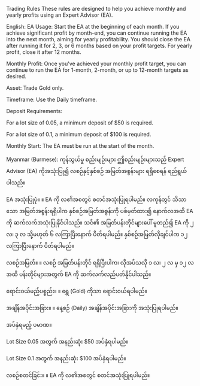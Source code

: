 Trading Rules
These rules are designed to help you achieve monthly and yearly profits using an Expert Advisor (EA).

English:
EA Usage: Start the EA at the beginning of each month. If you achieve significant profit by month-end, you can continue running the EA into the next month, aiming for yearly profitability. You should close the EA after running it for 2, 3, or 6 months based on your profit targets. For yearly profit, close it after 12 months.

Monthly Profit: Once you've achieved your monthly profit target, you can continue to run the EA for 1-month, 2-month, or up to 12-month targets as desired.

Asset: Trade Gold only.

Timeframe: Use the Daily timeframe.

Deposit Requirements:

For a lot size of 0.05, a minimum deposit of $50 is required.

For a lot size of 0.1, a minimum deposit of $100 is required.

Monthly Start: The EA must be run at the start of the month.

Myanmar (Burmese):
ကုန်သွယ်မှု စည်းမျဉ်းများ
ဤစည်းမျဉ်းများသည် Expert Advisor (EA) ကိုအသုံးပြု၍ လစဉ်နှင့်နှစ်စဉ် အမြတ်အစွန်းများ ရရှိစေရန် ရည်ရွယ်ပါသည်။

EA အသုံးပြုပုံ။ ။ EA ကို လ၏အစတွင် စတင်အသုံးပြုရပါမည်။ လကုန်တွင် သိသာသော အမြတ်အစွန်းရရှိပါက နှစ်စဉ်အမြတ်အစွန်းကို ပစ်မှတ်ထား၍ နောက်လအထိ EA ကို ဆက်လက်အသုံးပြုနိုင်ပါသည်။ သင်၏ အမြတ်ပန်းတိုင်များပေါ် မူတည်၍ EA ကို ၂ လ၊ ၃ လ သို့မဟုတ် ၆ လကြာပြီးနောက် ပိတ်ရပါမည်။ နှစ်စဉ်အမြတ်လိုချင်ပါက ၁၂ လကြာပြီးနောက် ပိတ်ရပါမည်။

လစဉ်အမြတ်။ ။ လစဉ် အမြတ်ပန်းတိုင် ရရှိပြီးပါက၊ လိုအပ်သလို ၁ လ၊ ၂ လ မှ ၁၂ လအထိ ပန်းတိုင်များအတွက် EA ကို ဆက်လက်လည်ပတ်နိုင်ပါသည်။

ရောင်းဝယ်မည့်ပစ္စည်း။ ။ ရွှေ (Gold) ကိုသာ ရောင်းဝယ်ရပါမည်။

အချိန်အပိုင်းအခြား။ ။ နေ့စဉ် (Daily) အချိန်အပိုင်းအခြားကို အသုံးပြုရပါမည်။

အပ်နှံရမည့် ပမာဏ။

Lot Size 0.05 အတွက် အနည်းဆုံး $50 အပ်နှံရပါမည်။

Lot Size 0.1 အတွက် အနည်းဆုံး $100 အပ်နှံရပါမည်။

လစဉ်စတင်ခြင်း။ ။ EA ကို လ၏အစတွင် စတင်အသုံးပြုရပါမည်။
